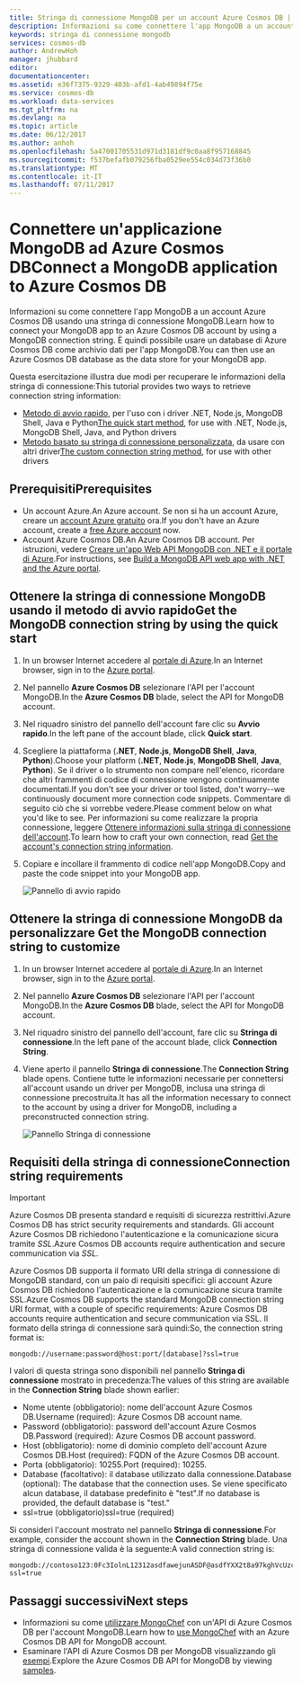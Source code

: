 ```yaml
---
title: Stringa di connessione MongoDB per un account Azure Cosmos DB | Microsoft Docs
description: Informazioni su come connettere l'app MongoDB a un account Azure Cosmos DB usando una stringa di connessione MongoDB.
keywords: stringa di connessione mongodb
services: cosmos-db
author: AndrewHoh
manager: jhubbard
editor: 
documentationcenter: 
ms.assetid: e36f7375-9329-403b-afd1-4ab49894f75e
ms.service: cosmos-db
ms.workload: data-services
ms.tgt_pltfrm: na
ms.devlang: na
ms.topic: article
ms.date: 06/12/2017
ms.author: anhoh
ms.openlocfilehash: 5a47001705531d971d3181df9c0aa8f957168845
ms.sourcegitcommit: f537befafb079256fba0529ee554c034d73f36b0
ms.translationtype: MT
ms.contentlocale: it-IT
ms.lasthandoff: 07/11/2017
---
```

# <a name="connect-a-mongodb-application-to-azure-cosmos-db"></a><span data-ttu-id="d6299-104">Connettere un'applicazione MongoDB ad Azure Cosmos DB</span><span class="sxs-lookup"><span data-stu-id="d6299-104">Connect a MongoDB application to Azure Cosmos DB</span></span>
<span data-ttu-id="d6299-105">Informazioni su come connettere l'app MongoDB a un account Azure Cosmos DB usando una stringa di connessione MongoDB.</span><span class="sxs-lookup"><span data-stu-id="d6299-105">Learn how to connect your MongoDB app to an Azure Cosmos DB account by using a MongoDB connection string.</span></span> <span data-ttu-id="d6299-106">È quindi possibile usare un database di Azure Cosmos DB come archivio dati per l'app MongoDB.</span><span class="sxs-lookup"><span data-stu-id="d6299-106">You can then use an Azure Cosmos DB database as the data store for your MongoDB app.</span></span> 

<span data-ttu-id="d6299-107">Questa esercitazione illustra due modi per recuperare le informazioni della stringa di connessione:</span><span class="sxs-lookup"><span data-stu-id="d6299-107">This tutorial provides two ways to retrieve connection string information:</span></span>

- <span data-ttu-id="d6299-108">[Metodo di avvio rapido](#QuickstartConnection), per l'uso con i driver .NET, Node.js, MongoDB Shell, Java e Python</span><span class="sxs-lookup"><span data-stu-id="d6299-108">[The quick start method](#QuickstartConnection), for use with .NET, Node.js, MongoDB Shell, Java, and Python drivers</span></span>
- <span data-ttu-id="d6299-109">[Metodo basato su stringa di connessione personalizzata](#GetCustomConnection), da usare con altri driver</span><span class="sxs-lookup"><span data-stu-id="d6299-109">[The custom connection string method](#GetCustomConnection), for use with other drivers</span></span>

## <a name="prerequisites"></a><span data-ttu-id="d6299-110">Prerequisiti</span><span class="sxs-lookup"><span data-stu-id="d6299-110">Prerequisites</span></span>

- <span data-ttu-id="d6299-111">Un account Azure.</span><span class="sxs-lookup"><span data-stu-id="d6299-111">An Azure account.</span></span> <span data-ttu-id="d6299-112">Se non si ha un account Azure, creare un [account Azure gratuito](https://azure.microsoft.com/free/) ora.</span><span class="sxs-lookup"><span data-stu-id="d6299-112">If you don't have an Azure account, create a [free Azure account](https://azure.microsoft.com/free/) now.</span></span> 
- <span data-ttu-id="d6299-113">Account Azure Cosmos DB.</span><span class="sxs-lookup"><span data-stu-id="d6299-113">An Azure Cosmos DB account.</span></span> <span data-ttu-id="d6299-114">Per istruzioni, vedere [Creare un'app Web API MongoDB con .NET e il portale di Azure](create-mongodb-dotnet.md).</span><span class="sxs-lookup"><span data-stu-id="d6299-114">For instructions, see [Build a MongoDB API web app with .NET and the Azure portal](create-mongodb-dotnet.md).</span></span>

## <span data-ttu-id="d6299-115"><a id="QuickstartConnection"></a>Ottenere la stringa di connessione MongoDB usando il metodo di avvio rapido</span><span class="sxs-lookup"><span data-stu-id="d6299-115"><a id="QuickstartConnection"></a>Get the MongoDB connection string by using the quick start</span></span>
1. <span data-ttu-id="d6299-116">In un browser Internet accedere al [portale di Azure](https://portal.azure.com).</span><span class="sxs-lookup"><span data-stu-id="d6299-116">In an Internet browser, sign in to the [Azure portal](https://portal.azure.com).</span></span>
2. <span data-ttu-id="d6299-117">Nel pannello **Azure Cosmos DB** selezionare l'API per l'account MongoDB.</span><span class="sxs-lookup"><span data-stu-id="d6299-117">In the **Azure Cosmos DB** blade, select the API for MongoDB account.</span></span> 
3. <span data-ttu-id="d6299-118">Nel riquadro sinistro del pannello dell'account fare clic su **Avvio rapido**.</span><span class="sxs-lookup"><span data-stu-id="d6299-118">In the left pane of the account blade, click **Quick start**.</span></span> 
4. <span data-ttu-id="d6299-119">Scegliere la piattaforma (**.NET**, **Node.js**, **MongoDB Shell**, **Java**, **Python**).</span><span class="sxs-lookup"><span data-stu-id="d6299-119">Choose your platform (**.NET**, **Node.js**, **MongoDB Shell**, **Java**, **Python**).</span></span> <span data-ttu-id="d6299-120">Se il driver o lo strumento non compare nell'elenco, ricordare che altri frammenti di codice di connessione vengono continuamente documentati.</span><span class="sxs-lookup"><span data-stu-id="d6299-120">If you don't see your driver or tool listed, don't worry--we continuously document more connection code snippets.</span></span> <span data-ttu-id="d6299-121">Commentare di seguito ciò che si vorrebbe vedere.</span><span class="sxs-lookup"><span data-stu-id="d6299-121">Please comment below on what you'd like to see.</span></span> <span data-ttu-id="d6299-122">Per informazioni su come realizzare la propria connessione, leggere [Ottenere informazioni sulla stringa di connessione dell'account](#GetCustomConnection).</span><span class="sxs-lookup"><span data-stu-id="d6299-122">To learn how to craft your own connection, read [Get the account's connection string information](#GetCustomConnection).</span></span>
5. <span data-ttu-id="d6299-123">Copiare e incollare il frammento di codice nell'app MongoDB.</span><span class="sxs-lookup"><span data-stu-id="d6299-123">Copy and paste the code snippet into your MongoDB app.</span></span>

    ![Pannello di avvio rapido](./media/connect-mongodb-account/QuickStartBlade.png)

## <span data-ttu-id="d6299-125"><a id="GetCustomConnection"></a> Ottenere la stringa di connessione MongoDB da personalizzare</span><span class="sxs-lookup"><span data-stu-id="d6299-125"><a id="GetCustomConnection"></a> Get the MongoDB connection string to customize</span></span>
1. <span data-ttu-id="d6299-126">In un browser Internet accedere al [portale di Azure](https://portal.azure.com).</span><span class="sxs-lookup"><span data-stu-id="d6299-126">In an Internet browser, sign in to the [Azure portal](https://portal.azure.com).</span></span>
2. <span data-ttu-id="d6299-127">Nel pannello **Azure Cosmos DB** selezionare l'API per l'account MongoDB.</span><span class="sxs-lookup"><span data-stu-id="d6299-127">In the **Azure Cosmos DB** blade, select the API for MongoDB account.</span></span> 
3. <span data-ttu-id="d6299-128">Nel riquadro sinistro del pannello dell'account, fare clic su **Stringa di connessione**.</span><span class="sxs-lookup"><span data-stu-id="d6299-128">In the left pane of the account blade, click **Connection String**.</span></span> 
4. <span data-ttu-id="d6299-129">Viene aperto il pannello **Stringa di connessione**.</span><span class="sxs-lookup"><span data-stu-id="d6299-129">The **Connection String** blade opens.</span></span> <span data-ttu-id="d6299-130">Contiene tutte le informazioni necessarie per connettersi all'account usando un driver per MongoDB, inclusa una stringa di connessione precostruita.</span><span class="sxs-lookup"><span data-stu-id="d6299-130">It has all the information necessary to connect to the account by using a driver for MongoDB, including a preconstructed connection string.</span></span>

    ![Pannello Stringa di connessione](./media/connect-mongodb-account/ConnectionStringBlade.png)

## <a name="connection-string-requirements"></a><span data-ttu-id="d6299-132">Requisiti della stringa di connessione</span><span class="sxs-lookup"><span data-stu-id="d6299-132">Connection string requirements</span></span>
> [!Important]
> <span data-ttu-id="d6299-133">Azure Cosmos DB presenta standard e requisiti di sicurezza restrittivi.</span><span class="sxs-lookup"><span data-stu-id="d6299-133">Azure Cosmos DB has strict security requirements and standards.</span></span> <span data-ttu-id="d6299-134">Gli account Azure Cosmos DB richiedono l'autenticazione e la comunicazione sicura tramite *SSL*.</span><span class="sxs-lookup"><span data-stu-id="d6299-134">Azure Cosmos DB accounts require authentication and secure communication via *SSL*.</span></span> 
>
>

<span data-ttu-id="d6299-135">Azure Cosmos DB supporta il formato URI della stringa di connessione di MongoDB standard, con un paio di requisiti specifici: gli account Azure Cosmos DB richiedono l'autenticazione e la comunicazione sicura tramite SSL.</span><span class="sxs-lookup"><span data-stu-id="d6299-135">Azure Cosmos DB supports the standard MongoDB connection string URI format, with a couple of specific requirements: Azure Cosmos DB accounts require authentication and secure communication via SSL.</span></span> <span data-ttu-id="d6299-136">Il formato della stringa di connessione sarà quindi:</span><span class="sxs-lookup"><span data-stu-id="d6299-136">So, the connection string format is:</span></span>

    mongodb://username:password@host:port/[database]?ssl=true

<span data-ttu-id="d6299-137">I valori di questa stringa sono disponibili nel pannello **Stringa di connessione** mostrato in precedenza:</span><span class="sxs-lookup"><span data-stu-id="d6299-137">The values of this string are available in the **Connection String** blade shown earlier:</span></span>

* <span data-ttu-id="d6299-138">Nome utente (obbligatorio): nome dell'account Azure Cosmos DB.</span><span class="sxs-lookup"><span data-stu-id="d6299-138">Username (required): Azure Cosmos DB account name.</span></span>
* <span data-ttu-id="d6299-139">Password (obbligatorio): password dell'account Azure Cosmos DB.</span><span class="sxs-lookup"><span data-stu-id="d6299-139">Password (required): Azure Cosmos DB account password.</span></span>
* <span data-ttu-id="d6299-140">Host (obbligatorio): nome di dominio completo dell'account Azure Cosmos DB.</span><span class="sxs-lookup"><span data-stu-id="d6299-140">Host (required): FQDN of the Azure Cosmos DB account.</span></span>
* <span data-ttu-id="d6299-141">Porta (obbligatorio): 10255.</span><span class="sxs-lookup"><span data-stu-id="d6299-141">Port (required): 10255.</span></span>
* <span data-ttu-id="d6299-142">Database (facoltativo): il database utilizzato dalla connessione.</span><span class="sxs-lookup"><span data-stu-id="d6299-142">Database (optional): The database that the connection uses.</span></span> <span data-ttu-id="d6299-143">Se viene specificato alcun database, il database predefinito è "test".</span><span class="sxs-lookup"><span data-stu-id="d6299-143">If no database is provided, the default database is "test."</span></span>
* <span data-ttu-id="d6299-144">ssl=true (obbligatorio)</span><span class="sxs-lookup"><span data-stu-id="d6299-144">ssl=true (required)</span></span>

<span data-ttu-id="d6299-145">Si consideri l'account mostrato nel pannello **Stringa di connessione**.</span><span class="sxs-lookup"><span data-stu-id="d6299-145">For example, consider the account shown in the **Connection String** blade.</span></span> <span data-ttu-id="d6299-146">Una stringa di connessione valida è la seguente:</span><span class="sxs-lookup"><span data-stu-id="d6299-146">A valid connection string is:</span></span>

    mongodb://contoso123:0Fc3IolnL12312asdfawejunASDF@asdfYXX2t8a97kghVcUzcDv98hawelufhawefafnoQRGwNj2nMPL1Y9qsIr9Srdw==@anhohmongo.documents.azure.com:10255/mydatabase?ssl=true

## <a name="next-steps"></a><span data-ttu-id="d6299-147">Passaggi successivi</span><span class="sxs-lookup"><span data-stu-id="d6299-147">Next steps</span></span>
* <span data-ttu-id="d6299-148">Informazioni su come [utilizzare MongoChef](mongodb-mongochef.md) con un'API di Azure Cosmos DB per l'account MongoDB.</span><span class="sxs-lookup"><span data-stu-id="d6299-148">Learn how to [use MongoChef](mongodb-mongochef.md) with an Azure Cosmos DB API for MongoDB account.</span></span>
* <span data-ttu-id="d6299-149">Esaminare l'API di Azure Cosmos DB per MongoDB visualizzando gli [esempi](mongodb-samples.md).</span><span class="sxs-lookup"><span data-stu-id="d6299-149">Explore the Azure Cosmos DB API for MongoDB by viewing [samples](mongodb-samples.md).</span></span>
